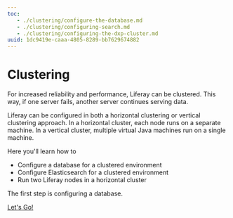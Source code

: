 ```yaml
---
toc:
   - ./clustering/configure-the-database.md
   - ./clustering/configuring-search.md
   - ./clustering/configuring-the-dxp-cluster.md
uuid: 1dc9419e-caaa-4805-8289-bb7629674882
---
```

# Clustering

For increased reliability and performance, Liferay can be clustered. This way, if one server fails, another server continues serving data. 

Liferay can be configured in both a horizontal clustering or vertical clustering approach. In a horizontal cluster, each node runs on a separate machine. In a vertical cluster, multiple virtual Java machines run on a single machine.

Here you'll learn how to

* Configure a database for a clustered environment
* Configure Elasticsearch for a clustered environment
* Run two Liferay nodes in a horizontal cluster

The first step is configuring a database.

[Let's Go!](./clustering/configuring-the-database.md)
